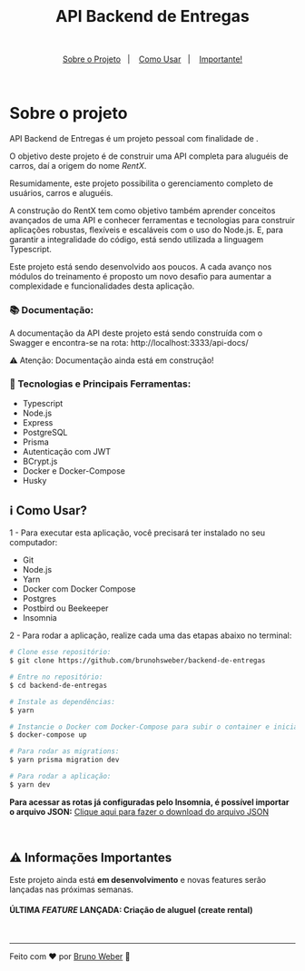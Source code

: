 <br>

<h1 align="center">
API Backend de Entregas
</h1>

<br>

<p align="center">
  <a href="#sobre-o-projeto">Sobre o Projeto</a>&nbsp;&nbsp;&nbsp;|&nbsp;&nbsp;&nbsp;
  <a href="#information_source-como-usar">Como Usar</a>&nbsp;&nbsp;&nbsp;|&nbsp;&nbsp;&nbsp;
  <a href="#warning-informações-importantes">Importante!</a>
</p>

<br>

# Sobre o projeto

API Backend de Entregas é um projeto pessoal com finalidade de .

O objetivo deste projeto é de construir uma API completa para aluguéis de carros, daí a origem do nome _RentX_.

Resumidamente, este projeto possibilita o gerenciamento completo de usuários, carros e aluguéis.

A construção do RentX tem como objetivo também aprender conceitos avançados de uma API e conhecer ferramentas e tecnologias para construir aplicações robustas, flexíveis e escaláveis com o uso do Node.js. E, para garantir a integralidade do código, está sendo utilizada a linguagem Typescript.

Este projeto está sendo desenvolvido aos poucos. A cada avanço nos módulos do treinamento é proposto um novo desafio para aumentar a complexidade e funcionalidades desta aplicação.

### :books: Documentação:

A documentação da API deste projeto está sendo construída com o Swagger e encontra-se na rota: http://localhost:3333/api-docs/

:warning: Atenção: Documentação ainda está em construção!

### :rocket: Tecnologias e Principais Ferramentas:

- Typescript
- Node.js
- Express
- PostgreSQL
- Prisma
- Autenticação com JWT
- BCrypt.js
- Docker e Docker-Compose
- Husky

## :information_source: Como Usar?

1 - Para executar esta aplicação, você precisará ter instalado no seu computador:

- Git
- Node.js
- Yarn
- Docker com Docker Compose
- Postgres
- Postbird ou Beekeeper
- Insomnia

2 - Para rodar a aplicação, realize cada uma das etapas abaixo no terminal:

```bash
# Clone esse repositório:
$ git clone https://github.com/brunohsweber/backend-de-entregas

# Entre no repositório:
$ cd backend-de-entregas

# Instale as dependências:
$ yarn

# Instancie o Docker com Docker-Compose para subir o container e iniciar a aplicação:
$ docker-compose up

# Para rodar as migrations:
$ yarn prisma migration dev

# Para rodar a aplicação:
$ yarn dev

```
**Para acessar as rotas já configuradas pelo Insomnia, é possível importar o arquivo JSON:**
[Clique aqui para fazer o download do arquivo JSON](https://drive.google.com/file/d/1vZarJXXk4mMvNw5fw2SALizO_3ITM5h4/view?usp=sharing)

<br>

## :warning: Informações Importantes

Este projeto ainda está **em desenvolvimento** e novas features serão lançadas nas próximas semanas.

#### ÚLTIMA *FEATURE* LANÇADA: Criação de aluguel (create rental)

<br>

---

Feito com ♥ por [Bruno Weber](https://brunoweber.com.br) :wave:
